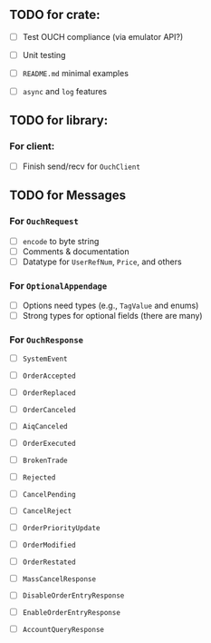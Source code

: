 
## TODO for crate:
- [ ] Test OUCH compliance (via emulator API?)
- [ ] Unit testing
- [ ] `README.md` minimal examples
- [ ] `async` and `log` features


## TODO for library:

### For client:
- [ ] Finish send/recv for `OuchClient`

## TODO for Messages
### For `OuchRequest`
- [ ] `encode` to byte string
- [ ] Comments & documentation
- [ ] Datatype for `UserRefNum`, `Price`, and others

### For `OptionalAppendage`
- [ ] Options need types (e.g., `TagValue` and enums)
- [ ] Strong types for optional fields (there are many)

### For `OuchResponse`
- [ ] `SystemEvent`
- [ ] `OrderAccepted`
- [ ] `OrderReplaced`
- [ ] `OrderCanceled`
- [ ] `AiqCanceled`
- [ ] `OrderExecuted`
- [ ] `BrokenTrade`
- [ ] `Rejected`
- [ ] `CancelPending`
- [ ] `CancelReject`
- [ ] `OrderPriorityUpdate`
- [ ] `OrderModified`
- [ ] `OrderRestated`
- [ ] `MassCancelResponse`
- [ ] `DisableOrderEntryResponse`
- [ ] `EnableOrderEntryResponse`
- [ ] `AccountQueryResponse`

